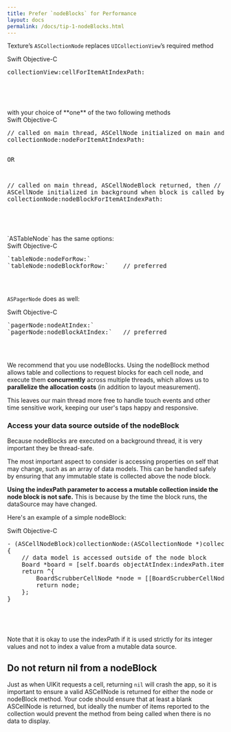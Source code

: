 ```yaml
---
title: Prefer `nodeBlocks` for Performance
layout: docs
permalink: /docs/tip-1-nodeBlocks.html
---
```


Texture’s `ASCollectionNode` replaces `UICollectionView`’s required method

<div class = "highlight-group">
<span class="language-toggle">
  <a data-lang="swift" class="swiftButton">Swift</a>
  <a data-lang="objective-c" class = "active objcButton">Objective-C</a>
</span>

<div class = "code">
  <pre lang="objc" class="objcCode">
collectionView:cellForItemAtIndexPath:
  </pre>

  <pre lang="swift" class = "swiftCode hidden">
  </pre>
</div>
</div>

<br>
with your choice of **one** of the two following methods 

<div class = "highlight-group">
<span class="language-toggle">
  <a data-lang="swift" class="swiftButton">Swift</a>
  <a data-lang="objective-c" class = "active objcButton">Objective-C</a>
</span>

<div class = "code">
  <pre lang="objc" class="objcCode">
// called on main thread, ASCellNode initialized on main and then returned 
collectionNode:nodeForItemAtIndexPath: 

OR

// called on main thread, ASCellNodeBlock returned, then
// ASCellNode initialized in background when block is called by system
collectionNode:nodeBlockForItemAtIndexPath: 
  </pre>

  <pre lang="swift" class = "swiftCode hidden">
  </pre>
</div>
</div>

<br>
`ASTableNode` has the same options: 

<div class = "highlight-group">
<span class="language-toggle">
  <a data-lang="swift" class="swiftButton">Swift</a>
  <a data-lang="objective-c" class = "active objcButton">Objective-C</a>
</span>

<div class = "code">
  <pre lang="objc" class="objcCode">
`tableNode:nodeForRow:`
`tableNode:nodeBlockforRow:`    // preferred
  </pre>

  <pre lang="swift" class = "swiftCode hidden">
  </pre>
</div>
</div>

`ASPagerNode` does as well: 

<div class = "highlight-group">
<span class="language-toggle">
  <a data-lang="swift" class="swiftButton">Swift</a>
  <a data-lang="objective-c" class = "active objcButton">Objective-C</a>
</span>

<div class = "code">
  <pre lang="objc" class="objcCode">
`pagerNode:nodeAtIndex:`
`pagerNode:nodeBlockAtIndex:`   // preferred
  </pre>

  <pre lang="swift" class = "swiftCode hidden">
  </pre>
</div>
</div>


We recommend that you use nodeBlocks. Using the nodeBlock method allows table and collections to request blocks for each cell node, and execute them **concurrently** across multiple threads, which allows us to **parallelize the allocation costs** (in addition to layout measurement). 

This leaves our main thread more free to handle touch events and other time sensitive work, keeping our user's taps happy and responsive. 

### Access your data source outside of the nodeBlock

Because nodeBlocks are executed on a background thread, it is very important they be thread-safe. 

The most important aspect to consider is accessing properties on self that may change, such as an array of data models. This can be handled safely by ensuring that any immutable state is collected above the node block.

**Using the indexPath parameter to access a mutable collection inside the node block is not safe.** This is because by the time the block runs, the dataSource may have changed. 

Here's an example of a simple nodeBlock:

<div class = "highlight-group">
<span class="language-toggle">
  <a data-lang="swift" class="swiftButton">Swift</a>
  <a data-lang="objective-c" class = "active objcButton">Objective-C</a>
</span>

<div class = "code">
  <pre lang="objc" class="objcCode">
- (ASCellNodeBlock)collectionNode:(ASCollectionNode *)collectionNode nodeBlockForItemAtIndexPath:(NSIndexPath *)indexPath
{
    // data model is accessed outside of the node block
    Board *board = [self.boards objectAtIndex:indexPath.item];
    return ^{
        BoardScrubberCellNode *node = [[BoardScrubberCellNode alloc] initWithBoard:board];
        return node;
    };
}
  </pre>
  <pre lang="swift" class = "swiftCode hidden">
  </pre>
</div>
</div>

<br>
Note that it is okay to use the indexPath if it is used strictly for its integer values and not to index a value from a mutable data source. 

## Do not return nil from a nodeBlock

Just as when UIKit requests a cell, returning `nil` will crash the app, so it is important to ensure a valid ASCellNode is returned for either the node or nodeBlock method. Your code should ensure that at least a blank ASCellNode is returned, but ideally the number of items reported to the collection would prevent the method from being called when there is no data to display. 
